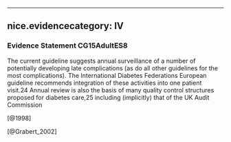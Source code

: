 
---
nice.evidencecategory: IV
---

### Evidence Statement CG15AdultES8
The current guideline suggests annual surveillance of a number of potentially developing late complications (as do all other guidelines for the most complications). The International Diabetes Federations European guideline recommends integration of these activities into one patient visit.24 Annual review is also the basis of many quality control structures proposed for diabetes care,25 including (implicitly) that of the UK Audit Commission

[@1998]

[@Grabert_2002]

